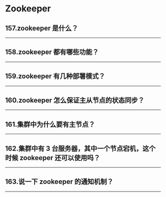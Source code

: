 # Zookeeper
## 157.zookeeper 是什么？
---
## 158.zookeeper 都有哪些功能？
---
## 159.zookeeper 有几种部署模式？
---
## 160.zookeeper 怎么保证主从节点的状态同步？
---
## 161.集群中为什么要有主节点？
---
## 162.集群中有 3 台服务器，其中一个节点宕机，这个时候 zookeeper 还可以使用吗？
---
## 163.说一下 zookeeper 的通知机制？
---